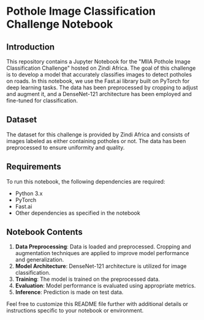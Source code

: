 # Pothole Image Classification Challenge Notebook

## Introduction

This repository contains a Jupyter Notebook for the "MIIA Pothole Image Classification Challenge" hosted on Zindi Africa. The goal of this challenge is to develop a model that accurately classifies images to detect potholes on roads. In this notebook, we use the Fast.ai library built on PyTorch for deep learning tasks. The data has been preprocessed by cropping to adjust and augment it, and a DenseNet-121 architecture has been employed and fine-tuned for classification.

## Dataset

The dataset for this challenge is provided by Zindi Africa and consists of images labeled as either containing potholes or not. The data has been preprocessed to ensure uniformity and quality.

## Requirements

To run this notebook, the following dependencies are required:
- Python 3.x
- PyTorch
- Fast.ai
- Other dependencies as specified in the notebook

## Notebook Contents

1. **Data Preprocessing**: Data is loaded and preprocessed. Cropping and augmentation techniques are applied to improve model performance and generalization.
2. **Model Architecture**: DenseNet-121 architecture is utilized for image classification.
3. **Training**: The model is trained on the preprocessed data.
4. **Evaluation**: Model performance is evaluated using appropriate metrics.
5. **Inference**: Prediction is made on test data.

Feel free to customize this README file further with additional details or instructions specific to your notebook or environment.
